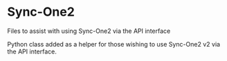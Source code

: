# Sync-One2
Files to assist with using Sync-One2 via the API interface

Python class added as a helper for those wishing to use Sync-One2 v2 via the API interface.

